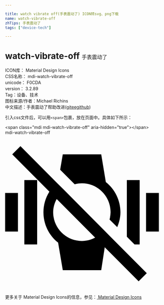 ```yaml
---

title: watch vibrate off(手表震动了) ICON转svg、png下载
name: watch-vibrate-off
zhTips: 手表震动了
tags: ["device-tech"]

---
```


# watch-vibrate-off  <small style="font-size: 60%;font-weight: 100">手表震动了</small>


<div class="detail-page">
<p>
<span>
ICON库：
<span class="badge-secondary badge">Material Design Icons</span> 
</span>
<br/>
<span>
CSS名称：
<span class="badge-secondary badge">mdi-watch-vibrate-off</span> 
</span>
<br/>
<span>
unicode：
<span class="badge-secondary badge">F0CDA</span> 
<copy-btn content='F0CDA' btn-title=""></copy-btn>
<copy-btn :content='String.fromCodePoint(parseInt("F0CDA", 16))' btn-title="复制U"></copy-btn>
</span>
<br/>
<span>
version：
<span class="badge-secondary badge">3.2.89</span> 
</span><br/><span>Tag：<span class="badge-light badge"><router-link to="/tags/device-tech.html">设备、技术</router-link></span></span>
<br/>
<span>图标来源/作者：<span class="badge-light badge">Michael Richins</span></span> 
<br/>
<span class="zh-detail">中文描述：<span class="badge-primary badge">手表震动了</span><span class="help-link"><span>帮助改进</span>(<a href="https://gitee.com/liuwave/icon-helper/edit/master/json/material/watch-vibrate-off.json" target="_blank" rel="noopener noreferrer">gitee</a><a href="https://github.com/liuwave/icon-helper/edit/master/json/material/watch-vibrate-off.json" target="_blank" rel="noopener noreferrer">github</a></span>)</span><br/>
</p>
</div>
<div class="alert alert-dark">
  <i class="mdi mdi-watch-vibrate-off mdi-48px"></i>
  <i class="mdi mdi-watch-vibrate-off mdi-36px"></i>
  <i class="mdi mdi-watch-vibrate-off mdi-24px"></i>
  <i class="mdi mdi-watch-vibrate-off mdi-18px"></i>
</div>
<div>
  <p>引入css文件后，可以用<code>&lt;span&gt;</code>包裹，放在页面中。具体如下所示：    
  </p>
  <div class="alert alert-primary" style="font-size: 14px">
    &lt;span class="mdi mdi-watch-vibrate-off" aria-hidden="true"&gt;&lt;/span&gt;
    <copy-btn content='<span class="mdi mdi-watch-vibrate-off" aria-hidden="true"></span>'></copy-btn>
  </div>
  <div class="alert alert-secondary">
    <i class="mdi mdi-watch-vibrate-off"
    style="font-size: 24px"
    aria-hidden="true"></i> mdi-watch-vibrate-off
    <copy-btn content="mdi-watch-vibrate-off" btn-title="复制图标名称"></copy-btn>
  </div>
</div>
<div id="svg" class="svg-wrap">
<svg xmlns="http://www.w3.org/2000/svg" viewBox="0 0 24 24"><path d="M0,9H2V15H0V9M12,7.5C14.47,7.5 16.47,9.53 16.46,12C16.45,12.38 16.4,12.76 16.3,13.13L17.5,14.31C17.81,13.58 18,12.8 18,12C18,10.17 17.16,8.44 15.72,7.31L15,3H9L8.59,5.39L10.86,7.66C11.23,7.55 11.61,7.5 12,7.5M21,17V7H19V15.8L20.2,17H21M16.5,15.86L22.11,21.46L20.84,22.73L15.55,17.44L15,21H9L8.27,16.72C5.85,14.82 5.27,11.4 6.91,8.8L1.11,3L2.39,1.73L8.09,7.44L9.17,8.5L15.44,14.79L16.5,15.86M14.05,15.94L8.05,9.94C7.7,10.57 7.5,11.28 7.5,12C7.5,14.47 9.53,16.47 12,16.46C12.72,16.46 13.42,16.28 14.05,15.94M22,9V15H24V9H22M3,17H5V7H3V17Z" /></svg>
</div>
<detail full-name='mdi-watch-vibrate-off'></detail>
    
<div><p>更多关于 Material Design Icons的信息，参见：<a target="_blank" href="https://iconhelper.cn/material.html"> Material Design Icons</a>
</p></div>
